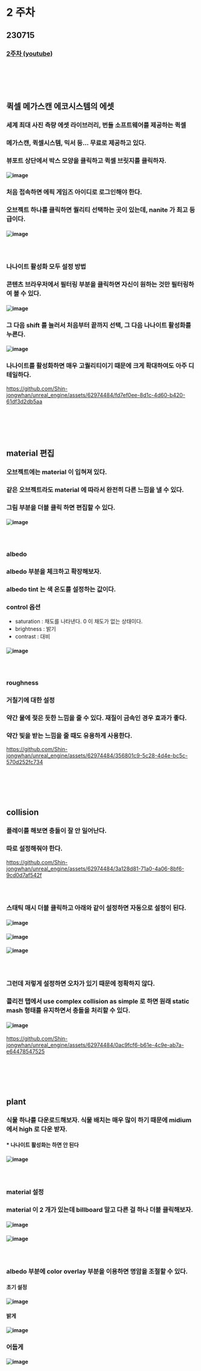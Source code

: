 # 2 주차
## 230715
### [2주차 (youtube)](https://www.youtube.com/watch?v=h68kTb0eVjY)
### <br/><br/><br/>

## 퀵셀 메가스캔 에코시스템의 에셋
### 세계 최대 사진 측량 에셋 라이브러리, 번들 소프트웨어를 제공하는 퀵셀
### 메가스캔, 퀵셀시스템, 믹서 등... 무료로 제공하고 있다.
### 뷰포트 상단에서 박스 모양을 클릭하고 퀵셀 브릿지를 클릭하자.
#### ![image](https://github.com/Shin-jongwhan/unreal_engine/assets/62974484/994f68dd-5d04-4c0d-ae7d-2f941b066a32)
### 처음 접속하면 에픽 게임즈 아이디로 로그인해야 한다.
### 오브젝트 하나를 클릭하면 퀄리티 선택하는 곳이 있는데, nanite 가 최고 등급이다.
#### ![image](https://github.com/Shin-jongwhan/unreal_engine/assets/62974484/3761cdbd-fbfb-4c74-bf49-dc4ccc229659)
### <br/>

### 나나이트 활성화 모두 설정 방법
### 콘텐츠 브라우저에서 필터링 부분을 클릭하면 자신이 원하는 것만 필터링하여 볼 수 있다.
#### ![image](https://github.com/Shin-jongwhan/unreal_engine/assets/62974484/f64686f7-3319-4d53-a45c-0b33aca4b1cc)
### 그 다음 shift 를 눌러서 처음부터 끝까지 선택, 그 다음 나나이트 활성화를 누른다.
#### ![image](https://github.com/Shin-jongwhan/unreal_engine/assets/62974484/e4e0d3b9-30fc-493c-b457-26b12a570109)
### 나나이트를 활성화하면 매우 고퀄리티이기 때문에 크게 확대하여도 아주 디테일하다.
https://github.com/Shin-jongwhan/unreal_engine/assets/62974484/fd7ef0ee-8d1c-4d60-b420-61df3d2db5aa
### <br/><br/><br/>

## material 편집
### 오브젝트에는 material 이 입혀져 있다.
### 같은 오브젝트라도 material 에 따라서 완전히 다른 느낌을 낼 수 있다.
### 그림 부분을 더블 클릭 하면 편집할 수 있다.
#### ![image](https://github.com/Shin-jongwhan/unreal_engine/assets/62974484/c018c204-79ef-434d-bf09-3b5c81d5066b)
### <br/>

### albedo
### albedo 부분을 체크하고 확장해보자.
### albedo tint 는 색 온도를 설정하는 값이다.
### control 옵션
- saturation : 채도를 나타낸다. 0 이 채도가 없는 상태이다.
- brightness : 밝기
- contrast : 대비
#### ![image](https://github.com/Shin-jongwhan/unreal_engine/assets/62974484/3fa03c07-45d8-49b7-9c75-86facde91fdf)
### <br/>

### roughness
### 거칠기에 대한 설정
### 약간 물에 젖은 듯한 느낌을 줄 수 있다. 재질이 금속인 경우 효과가 좋다.
### 약간 빛을 받는 느낌을 줄 때도 유용하게 사용한다.
https://github.com/Shin-jongwhan/unreal_engine/assets/62974484/356801c9-5c28-4d4e-bc5c-570d252fc734
### <br/><br/><br/>

## collision
### 플레이를 해보면 충돌이 잘 안 일어난다.
### 따로 설정해줘야 한다.
https://github.com/Shin-jongwhan/unreal_engine/assets/62974484/3a128d81-71a0-4a06-8bf6-9cd0d7af542f
### <br/>

### 스태틱 매시 더블 클릭하고 아래와 같이 설정하면 자동으로 설정이 된다.
#### ![image](https://github.com/Shin-jongwhan/unreal_engine/assets/62974484/cdfcb73e-7b93-4f87-8859-84bce676866b)
#### ![image](https://github.com/Shin-jongwhan/unreal_engine/assets/62974484/e2802fdc-2e3d-41f6-8d82-d6392281a88c)
#### ![image](https://github.com/Shin-jongwhan/unreal_engine/assets/62974484/26d6c2ca-2eb6-47df-83cd-a069f6b383db)
### <br/>

### 그런데 저렇게 설정하면 오차가 있기 때문에 정확하지 않다.
### 콜리전 탭에서 use complex collision as simple 로 하면 원래 static mash 형태를 유지하면서 충돌을 처리할 수 있다.
#### ![image](https://github.com/Shin-jongwhan/unreal_engine/assets/62974484/20141352-a98a-4864-9ccd-232563d57147)
https://github.com/Shin-jongwhan/unreal_engine/assets/62974484/0ac9fcf6-b61e-4c9e-ab7a-e64478547525
### <br/><br/><br/>

## plant
### 식물 하나를 다운로드해보자. 식물 배치는 매우 많이 하기 때문에 midium 에서 high 로 다운 받자.
#### * 나나이트 활성화는 하면 안 된다
#### ![image](https://github.com/Shin-jongwhan/unreal_engine/assets/62974484/f8cd7503-9597-450a-8436-7091a87ecaef)
### <br/>

### material 설정
### material 이 2 개가 있는데 billboard 말고 다른 걸 하나 더블 클릭해보자.
#### ![image](https://github.com/Shin-jongwhan/unreal_engine/assets/62974484/e1d560d0-b525-403d-a291-b28704eb7066)
#### ![image](https://github.com/Shin-jongwhan/unreal_engine/assets/62974484/696f701a-66d5-4290-ab6d-d03f76f42997)
### <br/>

### albedo 부분에 color overlay 부분을 이용하면 명암을 조절할 수 있다.
#### 초기 설정
#### ![image](https://github.com/Shin-jongwhan/unreal_engine/assets/62974484/0f9ce0d2-8616-4c8d-b64f-fd99599538c4)
#### 밝게 
#### ![image](https://github.com/Shin-jongwhan/unreal_engine/assets/62974484/79db042c-dbb9-43f7-88b8-687ac8bf8ea3)
### 어둡게
#### ![image](https://github.com/Shin-jongwhan/unreal_engine/assets/62974484/0aa1c01e-b81e-474a-b414-e0f008977cac)




